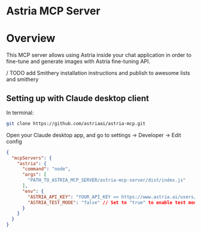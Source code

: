 # Astria MCP Server

# Overview
This MCP server allows using Astria inside your chat application in order to fine-tune and generate images with Astria fine-tuning API.

/ TODO add Smithery installation instructions and publish to awesome lists and smithery

## Setting up with Claude desktop client
In terminal:
```bash
git clone https://github.com/astriaai/astria-mcp.git
```

Open your Claude desktop app, and go to settings -> Developer -> Edit config
```JSON
{
  "mcpServers": {
    "astria": {
      "command": "node",
      "args": [
        "PATH_TO_ASTRIA_MCP_SERVER/astria-mcp-server/dist/index.js"
      ],
      "env": {
        "ASTRIA_API_KEY": "YOUR_API_KEY => https://www.astria.ai/users/edit#api",
        "ASTRIA_TEST_MODE": "false" // Set to "true" to enable test mode without incurring charges
      }
    }
  }
}
```
